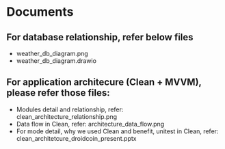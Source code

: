 # Documents

## For database relationship, refer below files
- weather_db_diagram.png
- weather_db_diagram.drawio


## For application architecure (Clean + MVVM), please refer those files:
- Modules detail and relationship, refer: clean_architecture_relationship.png
- Data flow in Clean, refer: architecture_data_flow.png
- For mode detail, why we used Clean and benefit, unitest in Clean, refer: clean_architetcure_droidcoin_present.pptx

